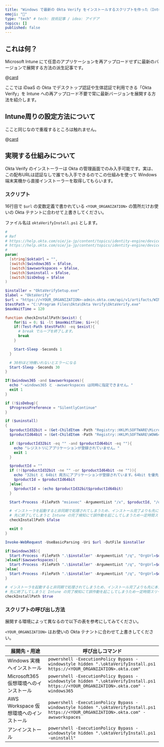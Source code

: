 ```yaml
---
title: "Windows で最新の Okta Verify をインストールするスクリプトを作った（Intuneの利用を想定）"
emoji: "🐙"
type: "tech" # tech: 技術記事 / idea: アイデア
topics: []
published: false
---
```


## これは何？

Microsoft Intune にて任意のアプリケーションを再アップロードせずに最新のバージョンで展開する方法の派生記事です。

@[card](https://zenn.dev/shimosyan/articles/2f34f66d1d5b9a)

ここでは iDaaS の Okta でデスクトップ認証や生体認証で利用できる「Okta Verify」を Intune への再アップロード不要で常に最新バージョンを展開する方法を紹介します。

## Intune周りの設定方法について

ここと同じなので重複するところは触れません。

@[card](https://zenn.dev/shimosyan/articles/2f34f66d1d5b9a)

## 実現する仕組みについて

Okta Verify のインストーラーは Okta の管理画面でのみ入手可能です。実は、この配布URLは認証なしで誰でも入手できるのでこの仕組みを使って Windows 端末実機から直接インストーラーを取得してもらいます。

### スクリプト

16行目で `$url` の変数定義で書かれている `<YOUR_ORGANIZATION>` の箇所だけお使いの Okta テナントに合わせて上書きしてください。

ファイル名は `oktaVerifyInstall.ps1` とします。

```powershell
#
# Ref
# https://help.okta.com/oie/ja-jp/content/topics/identity-engine/devices/ov-install-options-windows.htm
# https://help.okta.com/oie/ja-jp/content/topics/identity-engine/devices/ov-win-config-vdi.htm
#
param(
  [string]$oktaUrl = "",
  [switch]$windows365 = $false,
  [switch]$awsworkspaces = $false,
  [switch]$uninstall = $false,
  [switch]$isDebug = $false
)

$installer = "OktaVerifySetup.exe"
$label = "OktaVerify"
$url = "https://<YOUR_ORGANIZATION>-admin.okta.com/api/v1/artifacts/WINDOWS_OKTA_VERIFY/download?releaseChannel=GA"
$testPath = "C:\Program Files\Okta\Okta Verify\OktaVerify.exe"
$maxWaitTime = 120

function checkInstallPath($exist) {
	for($i = 0; $i -lt $maxWaitTime; $i++){
    if((Test-Path $testPath) -eq $exist){
      # break でループを終了します。
      break
    }

    Start-Sleep -Seconds 1
  }

  # 30秒ほど待機いれないとエラーになる
  Start-Sleep -Seconds 30
}

If($windows365 -and $awsworkspaces){
  echo "-windows365 と -awsworkspaces は同時に指定できません。"
  exit 1
}

if (!$isDebug){
  $ProgressPreference = "SilentlyContinue"
}

if ($uninstall)
{
  $productId32bit = (Get-ChildItem -Path "Registry::HKLM\SOFTWARE\Microsoft\Windows\CurrentVersion\Uninstall" | Get-ItemProperty | Where-Object DisplayName -like "$label*" | Select-Object -ExpandProperty PSChildName)
  $productId64bit = (Get-ChildItem -Path "Registry::HKLM\SOFTWARE\WOW6432Node\Microsoft\Windows\CurrentVersion\Uninstall" | Get-ItemProperty | Where-Object DisplayName -like "$label*" | Select-Object -ExpandProperty PSChildName)

  if ($productId32bit -eq "" -and $productId64bit -eq ""){
    echo "レジストリにアプリケーションが登録されていません。"
    exit 1
  }

  $productId = ""
  if (!($productId32bit -ne "" -or $productId64bit -ne "")){
    echo "32bit と 64bit 両方にアプリケーションが登録されています。64bit を優先します。"
    $productId = $productId64bit
  }else{
    $productId = (echo $productId32bit$productId64bit)
  }

  Start-Process -FilePath "msiexec" -ArgumentList "/x", $productId, "/qn"

  # インストーラを起動すると非同期で処理されてしまうため、インストール完了よりも先に本スクリプトが完了してしまう恐れがある
  # 先に終了してしまうと Intune の完了検知にて誤作動を起こしてしまうため一定時間スリープする
  checkInstallPath $false

  exit 0
}

Invoke-WebRequest -UseBasicParsing -Uri $url -OutFile $installer

if($windows365){
  Start-Process -FilePath ".\$installer" -ArgumentList "/q", "OrgUrl=$oktaUrl", "AuthenticatorOperationMode=VirtualDesktopStatic"
}elseif($awsworkspaces){
  Start-Process -FilePath ".\$installer" -ArgumentList "/q", "OrgUrl=$oktaUrl", "AuthenticatorOperationMode=VirtualDesktopLayered"
}else{
  Start-Process -FilePath ".\$installer" -ArgumentList "/q", "OrgUrl=$oktaUrl"
}

# インストーラを起動すると非同期で処理されてしまうため、インストール完了よりも先に本スクリプトが完了してしまう恐れがある
# 先に終了してしまうと Intune の完了検知にて誤作動を起こしてしまうため一定時間スリープする
checkInstallPath $true

```

### スクリプトの呼び出し方法

展開する環境によって異なるので以下の表を参考にしてみてください。

`<YOUR_ORGANIZATION>` はお使いの Okta テナントに合わせて上書きしてください。

|展開先・用途|呼び出しコマンド|
|---|---|
|Windows 実機へインストール|`powershell -ExecutionPolicy Bypass -windowstyle hidden ".\oktaVerifyInstall.ps1 https://<YOUR_ORGANIZATION>.okta.com"`|
|Microsoft365 仮想環境へのインストール|`powershell -ExecutionPolicy Bypass -windowstyle hidden ".\oktaVerifyInstall.ps1 https://<YOUR_ORGANIZATION>.okta.com" -windows365`|
|AWS Workspace 仮想環境へのインストール|`powershell -ExecutionPolicy Bypass -windowstyle hidden ".\oktaVerifyInstall.ps1 https://<YOUR_ORGANIZATION>.okta.com" -awsworkspaces`|
|アンインストール|`powershell -ExecutionPolicy Bypass -windowstyle hidden ".\oktaVerifyInstall.ps1 -uninstall"`|
